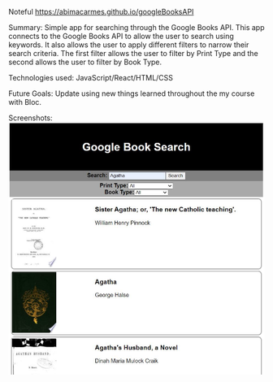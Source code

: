 Noteful
https://abimacarmes.github.io/googleBooksAPI

Summary: Simple app for searching through the Google Books API.
This app connects to the Google Books API to allow the user to search using keywords. It also allows the user to apply different filters to narrow their search criteria. The first filter allows the user to filter by Print Type and the second allows the user to filter by Book Type.

Technologies used: JavaScript/React/HTML/CSS

Future Goals: Update using new things learned throughout the my course with Bloc.

Screenshots:
![image](/googleBooksScreenshot.JPG)
